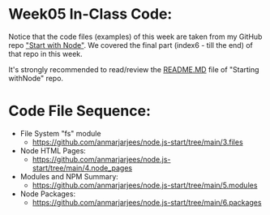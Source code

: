# Week05 In-Class Code:
Notice that the code files (examples) of this week are taken from my GitHub repo ["Start with Node"](https://github.com/anmarjarjees/node.js-start). We covered the final part (index6 - till the end) of that repo in this week. 

It's strongly recommended to read/review the [README.MD](https://github.com/anmarjarjees/node.js-start) file of "Starting withNode" repo.

# Code File Sequence:
- File System "fs" module
    - https://github.com/anmarjarjees/node.js-start/tree/main/3.files
- Node HTML Pages:
    - https://github.com/anmarjarjees/node.js-start/tree/main/4.node_pages
- Modules and NPM Summary:
    - https://github.com/anmarjarjees/node.js-start/tree/main/5.modules
- Node Packages:
    - https://github.com/anmarjarjees/node.js-start/tree/main/6.packages